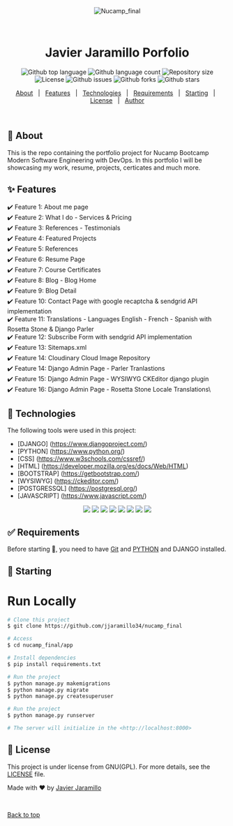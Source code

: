 <div align="center" id="top"> 
  <img src="./.github/app.gif" alt="Nucamp_final" />

  &#xa0;

  <!-- <a href="https://nucamp_final.netlify.app">Demo</a> -->
</div>

<h1 align="center">Javier Jaramillo Porfolio</h1>

<p align="center">
  <img alt="Github top language" src="https://img.shields.io/github/languages/top/jjaramillo34/nucampfinal?color=56BEB8">

  <img alt="Github language count" src="https://img.shields.io/github/languages/count/jjaramillo34/nucampfinal?color=56BEB8">

  <img alt="Repository size" src="https://img.shields.io/github/repo-size/jjaramillo34/nucampfinal?color=56BEB8">

  <img alt="License" src="https://img.shields.io/github/license/jjaramillo34/nucampfinal?color=56BEB8">

  <img alt="Github issues" src="https://img.shields.io/github/issues/jjaramillo34/nucampfinal?color=56BEB8" />

  <img alt="Github forks" src="https://img.shields.io/github/forks/jjaramillo34/nucampfinal?color=56BEB8" /> 

  <img alt="Github stars" src="https://img.shields.io/github/stars/jjaramillo34/nucampfinal?color=56BEB8" />
</p>

<!-- Status -->

<!-- <h4 align="center"> 
	🚧  Nucamp_final 🚀 Under construction...  🚧
</h4> 

<hr> -->

<p align="center">
  <a href="#dart-about">About</a> &#xa0; | &#xa0; 
  <a href="#sparkles-features">Features</a> &#xa0; | &#xa0;
  <a href="#rocket-technologies">Technologies</a> &#xa0; | &#xa0;
  <a href="#white_check_mark-requirements">Requirements</a> &#xa0; | &#xa0;
  <a href="#checkered_flag-starting">Starting</a> &#xa0; | &#xa0;
  <a href="#memo-license">License</a> &#xa0; | &#xa0;
  <a href="https://github.com/jjaramillo34" target="_blank">Author</a>
</p>

<br>

## :dart: About ##

This is the repo containing the portfolio project for Nucamp Bootcamp Modern Software Engineering with DevOps.
In this portfolio I will be showcasing my work, resume, projects, certicates and much more.

## :sparkles: Features ##

:heavy_check_mark: Feature 1: About me page\
:heavy_check_mark: Feature 2: What I do - Services & Pricing\
:heavy_check_mark: Feature 3: References - Testimonials\
:heavy_check_mark: Feature 4: Featured Projects\
:heavy_check_mark: Feature 5: References\
:heavy_check_mark: Feature 6: Resume Page\
:heavy_check_mark: Feature 7: Course Certificates\
:heavy_check_mark: Feature 8: Blog - Blog Home\
:heavy_check_mark: Feature 9: Blog Detail\
:heavy_check_mark: Feature 10: Contact Page with google recaptcha & sendgrid API implementation\
:heavy_check_mark: Feature 11: Translations - Languages English - French - Spanish with Rosetta Stone & Django Parler\
:heavy_check_mark: Feature 12: Subscribe Form with sendgrid API implementation\
:heavy_check_mark: Feature 13: Sitemaps.xml\
:heavy_check_mark: Feature 14: Cloudinary Cloud Image Repository\
:heavy_check_mark: Feature 14: Django Admin Page - Parler Tranlastions\
:heavy_check_mark: Feature 15: Django Admin Page - WYSIWYG CKEditor django plugin\
:heavy_check_mark: Feature 16: Django Admin Page - Rosetta Stone Locale Translations\

## :rocket: Technologies ##

The following tools were used in this project:

- [DJANGO] (https://www.djangoproject.com/)
- [PYTHON] (https://www.python.org/)
- [CSS] (https://www.w3schools.com/cssref/)
- [HTML] (https://developer.mozilla.org/es/docs/Web/HTML)
- [BOOTSTRAP] (https://getbootstrap.com/)
- [WYSIWYG] (https://ckeditor.com/)
- [POSTGRESSQL] (https://postgresql.org/)
- [JAVASCRIPT] (https://www.javascript.com/)

<p align="center">
  <img src="https://img.shields.io/badge/Python-FFD43B?style=for-the-badge&logo=python&logoColor=blue"/>
  <img src="https://img.shields.io/badge/HTML-239120?style=for-the-badge&logo=html5&logoColor=white"/> 
  <img src="https://img.shields.io/badge/CSS3-1572B6?style=for-the-badge&logo=css3&logoColor=white"/>
  <img src="https://img.shields.io/badge/Bootstrap-563D7C?style=for-the-badge&logo=bootstrap&logoColor=white"/>
  <img src="https://img.shields.io/badge/Django-092E20?style=for-the-badge&logo=django&logoColor=white"/>
  <img src="https://img.shields.io/badge/Heroku-430098?style=for-the-badge&logo=heroku&logoColor=white"/>
  <img src="https://img.shields.io/badge/PostgreSQL-316192?style=for-the-badge&logo=postgresql&logoColor=white"/>
  <img src="https://img.shields.io/badge/JavaScript-F7DF1E?style=for-the-badge&logo=javascript&logoColor=black" />
</p>

## :white_check_mark: Requirements ##

Before starting :checkered_flag:, you need to have [Git](https://git-scm.com) and [PYTHON]() and DJANGO installed.

## :checkered_flag: Starting ##
# Run Locally

```bash
# Clone this project
$ git clone https://github.com/jjaramillo34/nucamp_final

# Access
$ cd nucamp_final/app

# Install dependencies
$ pip install requirements.txt

# Run the project
$ python manage.py makemigrations
$ python manage.py migrate
$ python manage.py createsuperuser

# Run the project
$ python manage.py runserver

# The server will initialize in the <http://localhost:8000>
```

## :memo: License ##

This project is under license from GNU(GPL). For more details, see the [LICENSE](LICENSE.md) file.


Made with :heart: by <a href="https://github.com/jjaramillo34" target="_blank">Javier Jaramillo</a>

&#xa0;

<a href="#top">Back to top</a>
